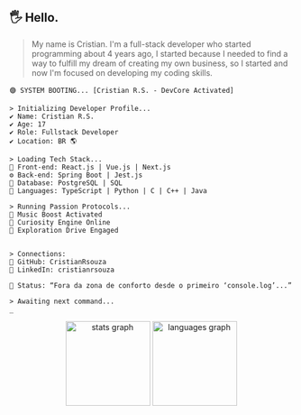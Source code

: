 

## 🖐 Hello.

> My name is Cristian. I'm a full-stack developer who started programming about 4 years ago, I started because I needed to find a way to fulfill my dream of creating my own business, so I started and now I'm focused on developing my coding skills.


```log
🟣 SYSTEM BOOTING... [Cristian R.S. - DevCore Activated]

> Initializing Developer Profile...
✔️ Name: Cristian R.S.
✔️ Age: 17
✔️ Role: Fullstack Developer
✔️ Location: BR 🌎

> Loading Tech Stack...
🧩 Front-end: React.js | Vue.js | Next.js
⚙️ Back-end: Spring Boot | Jest.js 
💾 Database: PostgreSQL | SQL
🧠 Languages: TypeScript | Python | C | C++ | Java

> Running Passion Protocols...
🎵 Music Boost Activated
🧠 Curiosity Engine Online
🚀 Exploration Drive Engaged


> Connections:
🔗 GitHub: CristianRsouza
🔗 LinkedIn: cristianrsouza

🔮 Status: “Fora da zona de conforto desde o primeiro ‘console.log’...”

> Awaiting next command...
_
```

<div align="center">
   <img src="https://github-readme-stats.vercel.app/api?username=CristianRsouza&hide_title=false&hide_rank=false&show_icons=true&include_all_commits=true&count_private=true&disable_animations=false&theme=tokyonight&locale=en&hide_border=false" height="150" alt="stats graph"  />
  <img src="https://github-readme-stats.vercel.app/api/top-langs?username=CristianRsouza&locale=en&hide_title=false&layout=compact&card_width=320&langs_count=6&theme=tokyonight&hide_border=false" height="150" alt="languages graph"  />
</div>

